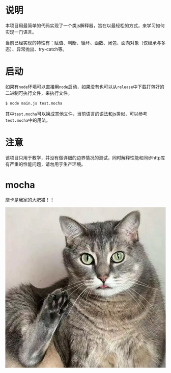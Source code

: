 # 说明
本项目用最简单的代码实现了一个类js解释器，旨在以最轻松的方式，来学习如何实现一门语言。

当前已经实现的特性有：赋值、判断、循环、函数、闭包、面向对象（仅继承与多态）、异常抛出、try-catch等。

# 启动
如果有`node`环境可以直接用`node`启动，如果没有也可以从`release`中下载打包好的二进制可执行文件，来执行文件。
```bash
$ node main.js test.mocha
```
其中`test.mocha`可以换成其他文件，当前语言的语法和js类似，可以参考`test.mocha`中的用法。
# 注意
该项目只用于教学，并没有做详细的边界情况的测试，同时解释性能和同步http库有严重的性能问题，请勿用于生产环境。

# mocha
摩卡是我家的大肥猫！！

![mocha](./mocha.jpg)
